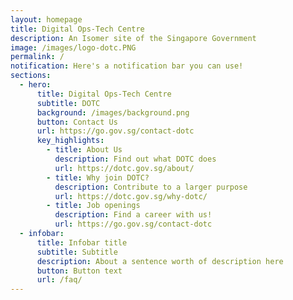 ```yaml
---
layout: homepage
title: Digital Ops-Tech Centre
description: An Isomer site of the Singapore Government
image: /images/logo-dotc.PNG
permalink: /
notification: Here's a notification bar you can use!
sections:
  - hero:
      title: Digital Ops-Tech Centre
      subtitle: DOTC
      background: /images/background.png
      button: Contact Us
      url: https://go.gov.sg/contact-dotc
      key_highlights:
        - title: About Us
          description: Find out what DOTC does
          url: https://dotc.gov.sg/about/
        - title: Why join DOTC?
          description: Contribute to a larger purpose
          url: https://dotc.gov.sg/why-dotc/
        - title: Job openings
          description: Find a career with us!
          url: https://go.gov.sg/contact-dotc
  - infobar:
      title: Infobar title
      subtitle: Subtitle
      description: About a sentence worth of description here
      button: Button text
      url: /faq/
---
```


